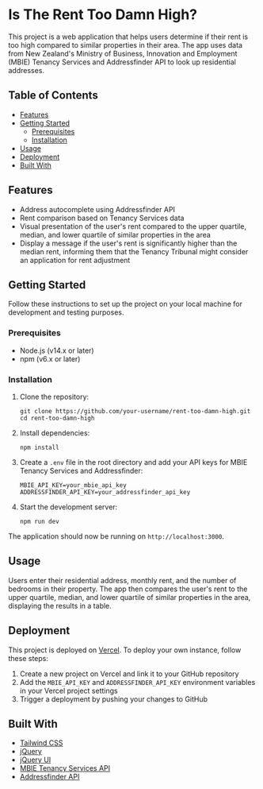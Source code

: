 # Is The Rent Too Damn High?

This project is a web application that helps users determine if their rent is too high compared to similar properties in their area. The app uses data from New Zealand's Ministry of Business, Innovation and Employment (MBIE) Tenancy Services and Addressfinder API to look up residential addresses.

## Table of Contents

- [Features](#features)
- [Getting Started](#getting-started)
  - [Prerequisites](#prerequisites)
  - [Installation](#installation)
- [Usage](#usage)
- [Deployment](#deployment)
- [Built With](#built-with)

## Features

- Address autocomplete using Addressfinder API
- Rent comparison based on Tenancy Services data
- Visual presentation of the user's rent compared to the upper quartile, median, and lower quartile of similar properties in the area
- Display a message if the user's rent is significantly higher than the median rent, informing them that the Tenancy Tribunal might consider an application for rent adjustment

## Getting Started

Follow these instructions to set up the project on your local machine for development and testing purposes.

### Prerequisites

- Node.js (v14.x or later)
- npm (v6.x or later)

### Installation

1. Clone the repository:
   ```
   git clone https://github.com/your-username/rent-too-damn-high.git
   cd rent-too-damn-high
   ```

2. Install dependencies:
   ```
   npm install
   ```

3. Create a `.env` file in the root directory and add your API keys for MBIE Tenancy Services and Addressfinder:
   ```
   MBIE_API_KEY=your_mbie_api_key
   ADDRESSFINDER_API_KEY=your_addressfinder_api_key
   ```

4. Start the development server:
   ```
   npm run dev
   ```

The application should now be running on `http://localhost:3000`.

## Usage

Users enter their residential address, monthly rent, and the number of bedrooms in their property. The app then compares the user's rent to the upper quartile, median, and lower quartile of similar properties in the area, displaying the results in a table.

## Deployment

This project is deployed on [Vercel](https://vercel.com). To deploy your own instance, follow these steps:

1. Create a new project on Vercel and link it to your GitHub repository
2. Add the `MBIE_API_KEY` and `ADDRESSFINDER_API_KEY` environment variables in your Vercel project settings
3. Trigger a deployment by pushing your changes to GitHub

## Built With

- [Tailwind CSS](https://tailwindcss.com/)
- [jQuery](https://jquery.com/)
- [jQuery UI](https://jqueryui.com/)
- [MBIE Tenancy Services API](https://www.tenancy.govt.nz/about-tenancy-services/data-and-statistics/)
- [Addressfinder API](https://addressfinder.nz/)
